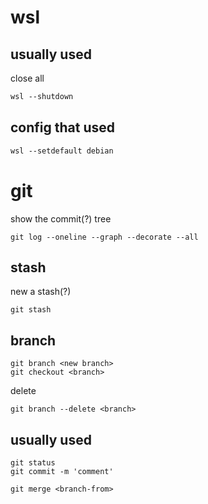 # wsl

## usually used
close all
```ps
wsl --shutdown
```

## config that used
```ps
wsl --setdefault debian
```

# git

show the commit(?) tree
```git
git log --oneline --graph --decorate --all
```
## stash
new a stash(?)
```git
git stash
```

## branch
```git
git branch <new branch>
git checkout <branch>
```

delete
```git
git branch --delete <branch>
```

## usually used
```git
git status
git commit -m 'comment'

git merge <branch-from>
```

#